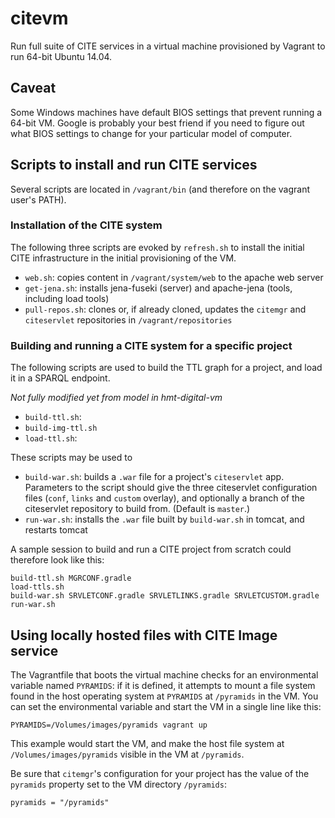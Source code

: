 # citevm #

Run full suite of CITE services in a virtual machine provisioned by Vagrant to run 64-bit Ubuntu 14.04.

## Caveat ##

Some Windows machines have default BIOS settings that prevent running a 64-bit VM.  Google is probably your best friend if you need to figure out what BIOS settings to change for your particular model of computer.

## Scripts to install and run CITE services ##

Several scripts are located in `/vagrant/bin` (and therefore on the vagrant user's PATH).  


### Installation of the CITE system ###


The following three scripts are evoked by `refresh.sh` to install the initial CITE infrastructure in the initial provisioning of the VM. 

- `web.sh`:  copies content in `/vagrant/system/web` to the apache web server
- `get-jena.sh`:  installs jena-fuseki (server) and apache-jena (tools, including load tools)
- `pull-repos.sh`:  clones or, if already cloned, updates the `citemgr` and `citeservlet` repositories in `/vagrant/repositories`

### Building and running a CITE system for a specific project ###


The following scripts are used to build the TTL graph for a project, and load it in
a SPARQL endpoint.

*Not fully modified yet from model in hmt-digital-vm*

- `build-ttl.sh`:  
- `build-img-ttl.sh`  
- `load-ttl.sh`:    

These scripts may be used to 
- `build-war.sh`: builds a `.war` file for a project's `citeservlet` app.  Parameters to the script should give the three citeservlet configuration files (`conf`, `links` and `custom` overlay), and optionally a branch of the citeservlet repository to build from.  (Default is `master`.)
- `run-war.sh`:  installs the `.war` file built by `build-war.sh` in tomcat, and restarts tomcat


A sample session to build and run a CITE project from scratch could therefore look like this:

    build-ttl.sh MGRCONF.gradle
    load-ttls.sh
    build-war.sh SRVLETCONF.gradle SRVLETLINKS.gradle SRVLETCUSTOM.gradle
    run-war.sh


## Using locally hosted files with CITE Image service ##

The Vagrantfile that boots the virtual machine checks for an environmental variable named `PYRAMIDS`: if it is defined, it attempts to mount a file system found in the host operating system at `PYRAMIDS`  at `/pyramids` in the VM. You can set the environmental variable and start the VM in a single line like this:

    PYRAMIDS=/Volumes/images/pyramids vagrant up

This example would start the VM, and make the host file system at `/Volumes/images/pyramids` visible in the VM at `/pyramids`.

Be sure that `citemgr`'s configuration for your project has the value of the `pyramids` property set to the VM directory `/pyramids`:

    pyramids = "/pyramids"


